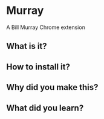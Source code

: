 # Murray
A Bill Murray Chrome extension

## What is it?

## How to install it?

## Why did you make this?

## What did you learn?
